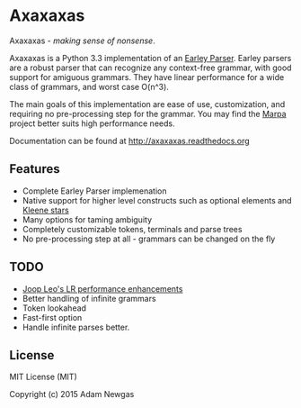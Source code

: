 Axaxaxas
=======================

Axaxaxas - *making sense of nonsense*.

Axaxaxas is a Python 3.3 implementation of an [Earley Parser](https://en.wikipedia.org/wiki/Earley_parser). 
Earley parsers are a robust parser that can recognize any context-free grammar, with good support for amiguous grammars.
They have linear performance for a wide class of grammars, and worst case O(n^3).
  
The main goals of this implementation are ease of use, customization, and requiring no pre-processing step
for the grammar. You may find the 
[Marpa](https://jeffreykegler.github.io/Marpa-web-site/) project better suits high performance needs.

Documentation can be found at http://axaxaxas.readthedocs.org

Features
--------
 - Complete Earley Parser implemenation
 - Native support for higher level constructs such as optional elements and [Kleene stars](https://en.wikipedia.org/wiki/Kleene_star)
 - Many options for taming ambiguity
 - Completely customizable tokens, terminals and parse trees
 - No pre-processing step at all - grammars can be changed on the fly
 
TODO
----
 - [Joop Leo's LR performance enhancements](http://loup-vaillant.fr/tutorials/earley-parsing/right-recursion)
 - Better handling of infinite grammars
 - Token lookahead
 - Fast-first option
 - Handle infinite parses better.

License
-------
MIT License (MIT)

Copyright (c) 2015 Adam Newgas